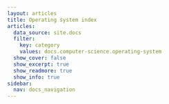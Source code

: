 ```yaml
---
layout: articles
title: Operating system index
articles:
  data_source: site.docs
  filter:
    key: category
    values: docs.computer-science.operating-system
  show_cover: false
  show_excerpt: true
  show_readmore: true
  show_info: true
sidebar:
  nav: docs_navigation
---
```

